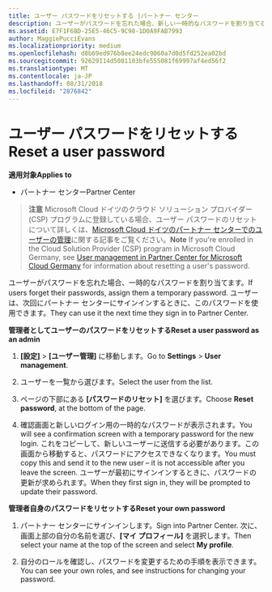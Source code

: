 ```yaml
---
title: ユーザー パスワードをリセットする |パートナー センター
description: ユーザーがパスワードを忘れた場合、新しい一時的なパスワードを割り当てることができます。 ユーザーは、次回にパートナー センターにサインインするときに、このパスワードを使用できます。
ms.assetid: E7F1F68D-25E5-46C5-9C98-1D0A9FAB7993
author: MaggiePucciEvans
ms.localizationpriority: medium
ms.openlocfilehash: d8b69ed976b8ee24edc9060a7d0d5fd252ea02bd
ms.sourcegitcommit: 92629114d5081103bfe555081f69997af4ed56f2
ms.translationtype: MT
ms.contentlocale: ja-JP
ms.lasthandoff: 08/31/2018
ms.locfileid: "2876842"
---
```

# <a name="reset-a-user-password"></a><span data-ttu-id="06d02-104">ユーザー パスワードをリセットする</span><span class="sxs-lookup"><span data-stu-id="06d02-104">Reset a user password</span></span>

**<span data-ttu-id="06d02-105">適用対象</span><span class="sxs-lookup"><span data-stu-id="06d02-105">Applies to</span></span>**

-  <span data-ttu-id="06d02-106">パートナー センター</span><span class="sxs-lookup"><span data-stu-id="06d02-106">Partner Center</span></span>
   
><span data-ttu-id="06d02-107">**注意** Microsoft Cloud ドイツのクラウド ソリューション プロバイダー (CSP) プログラムに登録している場合、ユーザー パスワードのリセットについて詳しくは、[Microsoft Cloud ドイツのパートナー センターでのユーザーの管理](user-management-in-partner-center-for-microsoft-cloud-germany.md)に関する記事をご覧ください。</span><span class="sxs-lookup"><span data-stu-id="06d02-107">**Note** If you're enrolled in the Cloud Solution Provider (CSP) program in Microsoft Cloud Germany, see [User management in Partner Center for Microsoft Cloud Germany](user-management-in-partner-center-for-microsoft-cloud-germany.md) for information about resetting a user's password.</span></span>

<span data-ttu-id="06d02-108">ユーザーがパスワードを忘れた場合、一時的なパスワードを割り当てます。</span><span class="sxs-lookup"><span data-stu-id="06d02-108">If users forget their passwords, assign them a temporary password.</span></span> <span data-ttu-id="06d02-109">ユーザーは、次回にパートナー センターにサインインするときに、このパスワードを使用できます。</span><span class="sxs-lookup"><span data-stu-id="06d02-109">They can use it the next time they sign in to Partner Center.</span></span>

**<span data-ttu-id="06d02-110">管理者としてユーザーのパスワードをリセットする</span><span class="sxs-lookup"><span data-stu-id="06d02-110">Reset a user password as an admin</span></span>**

1.  <span data-ttu-id="06d02-111">**[設定]** &gt; **[ユーザー管理]** に移動します。</span><span class="sxs-lookup"><span data-stu-id="06d02-111">Go to **Settings** &gt; **User management**.</span></span>
2.  <span data-ttu-id="06d02-112">ユーザーを一覧から選びます。</span><span class="sxs-lookup"><span data-stu-id="06d02-112">Select the user from the list.</span></span>

3.  <span data-ttu-id="06d02-113">ページの下部にある **[パスワードのリセット]** を選びます。</span><span class="sxs-lookup"><span data-stu-id="06d02-113">Choose **Reset password**, at the bottom of the page.</span></span>

4.  <span data-ttu-id="06d02-114">確認画面と新しいログイン用の一時的なパスワードが表示されます。</span><span class="sxs-lookup"><span data-stu-id="06d02-114">You will see a confirmation screen with a temporary password for the new login.</span></span> <span data-ttu-id="06d02-115">これをコピーして、新しいユーザーに送信する必要があります。この画面から移動すると、パスワードにアクセスできなくなります。</span><span class="sxs-lookup"><span data-stu-id="06d02-115">You must copy this and send it to the new user – it is not accessible after you leave the screen.</span></span> <span data-ttu-id="06d02-116">ユーザーが最初にサインインするときに、パスワードの更新が求められます。</span><span class="sxs-lookup"><span data-stu-id="06d02-116">When they first sign in, they will be prompted to update their password.</span></span>

**<span data-ttu-id="06d02-117">管理者自身のパスワードをリセットする</span><span class="sxs-lookup"><span data-stu-id="06d02-117">Reset your own password</span></span>**

1.  <span data-ttu-id="06d02-118">パートナー センターにサインインします。</span><span class="sxs-lookup"><span data-stu-id="06d02-118">Sign into Partner Center.</span></span> <span data-ttu-id="06d02-119">次に、画面上部の自分の名前を選び、**[マイ プロフィール]** を選択します。</span><span class="sxs-lookup"><span data-stu-id="06d02-119">Then select your name at the top of the screen and select **My profile**.</span></span>

2.  <span data-ttu-id="06d02-120">自分のロールを確認し、パスワードを変更するための手順を表示できます。</span><span class="sxs-lookup"><span data-stu-id="06d02-120">You can see your own roles, and see instructions for changing your password.</span></span>

 

 



